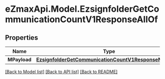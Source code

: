 
# eZmaxApi.Model.EzsignfolderGetCommunicationCountV1ResponseAllOf

## Properties

Name | Type | Description | Notes
------------ | ------------- | ------------- | -------------
**MPayload** | [**EzsignfolderGetCommunicationCountV1ResponseMPayload**](EzsignfolderGetCommunicationCountV1ResponseMPayload.md) |  | 

[[Back to Model list]](../README.md#documentation-for-models)
[[Back to API list]](../README.md#documentation-for-api-endpoints)
[[Back to README]](../README.md)

